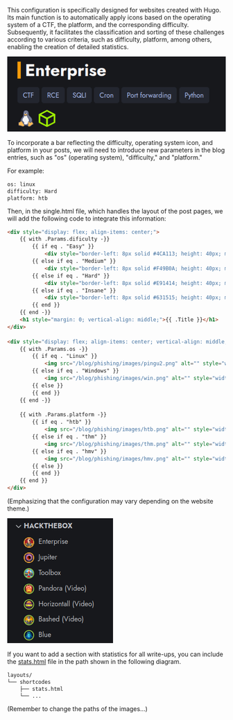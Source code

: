 This configuration is specifically designed for websites created with Hugo. Its main function is to automatically apply icons based on the operating system of a CTF, the platform, and the corresponding difficulty. Subsequently, it facilitates the classification and sorting of these challenges according to various criteria, such as difficulty, platform, among others, enabling the creation of detailed statistics.

![](images/3.png)

To incorporate a bar reflecting the difficulty, operating system icon, and platform in your posts, we will need to introduce new parameters in the blog entries, such as "os" (operating system), "difficulty," and "platform."

For example:

```
os: linux
difficulty: Hard
platform: htb
```

Then, in the single.html file, which handles the layout of the post pages, we will add the following code to integrate this information:

```html
<div style="display: flex; align-items: center;">
    {{ with .Params.dificulty -}}
        {{ if eq . "Easy" }}
            <div style="border-left: 8px solid #4CA113; height: 40px; margin-right: 10px;"></div>
        {{ else if eq . "Medium" }}
            <div style="border-left: 8px solid #F49B0A; height: 40px; margin-right: 10px;"></div>
        {{ else if eq . "Hard" }}
            <div style="border-left: 8px solid #E91414; height: 40px; margin-right: 10px;"></div>
        {{ else if eq . "Insane" }}
            <div style="border-left: 8px solid #631515; height: 40px; margin-right: 10px;"></div>
        {{ end }}
    {{ end -}}
    <h1 style="margin: 0; vertical-align: middle;">{{ .Title }}</h1>
</div>

<div style="display: flex; align-items: center; vertical-align: middle;">
    {{ with .Params.os -}}
        {{ if eq . "Linux" }}
            <img src="/blog/phishing/images/pingu2.png" alt="" style="width: 40px; height: 40px; margin-right: 10px; vertical-align: middle;">
        {{ else if eq . "Windows" }}
            <img src="/blog/phishing/images/win.png" alt="" style="width: 40px; height: 40px; margin-right: 10px; vertical-align: middle;">
        {{ else }}
        {{ end }}
    {{ end -}}

    {{ with .Params.platform -}}
        {{ if eq . "htb" }}
            <img src="/blog/phishing/images/htb.png" alt="" style="width: 40px; height: 40px; margin-right: 10px; vertical-align: middle;">
        {{ else if eq . "thm" }}
            <img src="/blog/phishing/images/thm.png" alt="" style="width: 40px; height: 40px; margin-right: 10px; vertical-align: middle;">
        {{ else if eq . "hmv" }}
            <img src="/blog/phishing/images/hmv.png" alt="" style="width: 40px; height: 40px; margin-right: 10px; vertical-align: middle;">
        {{ else }}
        {{ end }}
    {{ end }}
</div>

```

(Emphasizing that the configuration may vary depending on the website theme.)

![](images/2.png)

If you want to add a section with statistics for all write-ups, you can include the [stats.html](stats.html) file in the path shown in the following diagram.

```
layouts/
└── shortcodes
    ├── stats.html
    └── ...
```

(Remember to change the paths of the images...)
